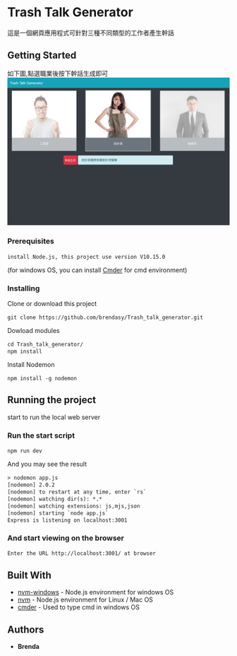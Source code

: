 # Trash Talk Generator 
這是一個網頁應用程式可針對三種不同類型的工作者產生幹話

## Getting Started
如下圖,點選職業後按下幹話生成即可
![Project Preview](/trashTalk_generator.png)

### Prerequisites

```
install Node.js, this project use version V10.15.0
```
(for windows OS, you can install [Cmder](https://cmder.net/) for cmd environment)

### Installing

Clone or download this project
```
git clone https://github.com/brendasy/Trash_talk_generator.git
```

Dowload modules 

```
cd Trash_talk_generator/
npm install
```
Install Nodemon

```
npm install -g nodemon
```

## Running the project

start to run the local web server

### Run the start script


```
npm run dev
```

And you may see the result

    > nodemon app.js
    [nodemon] 2.0.2
    [nodemon] to restart at any time, enter `rs`
    [nodemon] watching dir(s): *.*
    [nodemon] watching extensions: js,mjs,json
    [nodemon] starting `node app.js`
    Express is listening on localhost:3001
 
### And start viewing on the browser

```
Enter the URL http://localhost:3001/ at browser
```


## Built With

* [nvm-windows](https://github.com/coreybutler/nvm-windows) - Node.js environment for windows OS
* [nvm](https://github.com/nvm-sh/nvm) - Node.js environment for Linux / Mac OS
* [cmder](https://cmder.net/) - Used to type cmd in windows OS


## Authors

* **Brenda** 

